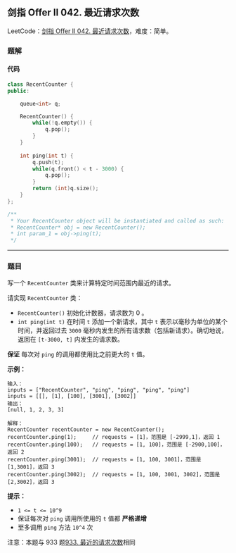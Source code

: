 ## 剑指 Offer II 042. 最近请求次数

LeetCode：[剑指 Offer II 042. 最近请求次数](https://leetcode.cn/problems/H8086Q/)，难度：简单。

### 题解

#### 代码

```c++
class RecentCounter {
public:

    queue<int> q;

    RecentCounter() {
        while(!q.empty()) {
            q.pop();
        }
    }
    
    int ping(int t) {
        q.push(t);
        while(q.front() < t - 3000) {
            q.pop();
        }
        return (int)q.size();
    }
};

/**
 * Your RecentCounter object will be instantiated and called as such:
 * RecentCounter* obj = new RecentCounter();
 * int param_1 = obj->ping(t);
 */
```



---



### 题目

写一个 `RecentCounter` 类来计算特定时间范围内最近的请求。

请实现 `RecentCounter` 类：

- `RecentCounter()` 初始化计数器，请求数为 0 。
- `int ping(int t)` 在时间 `t` 添加一个新请求，其中 `t` 表示以毫秒为单位的某个时间，并返回过去 `3000` 毫秒内发生的所有请求数（包括新请求）。确切地说，返回在 `[t-3000, t]` 内发生的请求数。

**保证** 每次对 `ping` 的调用都使用比之前更大的 `t` 值。

 

**示例：**

```
输入：
inputs = ["RecentCounter", "ping", "ping", "ping", "ping"]
inputs = [[], [1], [100], [3001], [3002]]
输出：
[null, 1, 2, 3, 3]

解释：
RecentCounter recentCounter = new RecentCounter();
recentCounter.ping(1);     // requests = [1]，范围是 [-2999,1]，返回 1
recentCounter.ping(100);   // requests = [1, 100]，范围是 [-2900,100]，返回 2
recentCounter.ping(3001);  // requests = [1, 100, 3001]，范围是 [1,3001]，返回 3
recentCounter.ping(3002);  // requests = [1, 100, 3001, 3002]，范围是 [2,3002]，返回 3
```

 

**提示：**

- `1 <= t <= 10^9`
- 保证每次对 `ping` 调用所使用的 `t` 值都 **严格递增**
- 至多调用 `ping` 方法 `10^4` 次

 

注意：本题与 933 题[933. 最近的请求次数](https://leetcode-cn.com/problems/number-of-recent-calls/)相同


